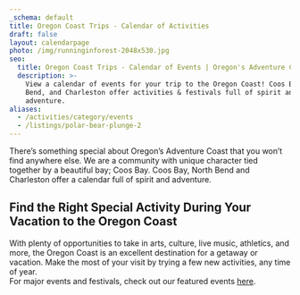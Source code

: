 ```yaml
---
_schema: default
title: Oregon Coast Trips - Calendar of Activities
draft: false
layout: calendarpage
photo: /img/runninginforest-2048x530.jpg
seo:
  title: Oregon Coast Trips - Calendar of Events | Oregon's Adventure Coast
  description: >-
    View a calendar of events for your trip to the Oregon Coast! Coos Bay, North
    Bend, and Charleston offer activities & festivals full of spirit and
    adventure.
aliases:
  - /activities/category/events
  - /listings/polar-bear-plunge-2
---
```

There’s something special about Oregon’s Adventure Coast that you won’t find anywhere else. We are a community with unique character tied together by a beautiful bay; Coos Bay. Coos Bay, North Bend and Charleston offer a calendar full of spirit and adventure.

## Find the Right Special Activity During Your Vacation to the Oregon Coast

With plenty of opportunities to take in arts, culture, live music, athletics, and more, the Oregon Coast is an excellent destination for a getaway or vacation. Make the most of your visit by trying a few new activities, any time of year.<br>For major events and festivals, check out our featured events [here](/events).